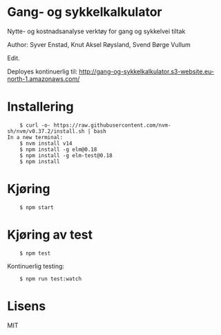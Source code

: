 # Gang- og sykkelkalkulator

Nytte- og kostnadsanalyse verktøy for gang og sykkelvei tiltak

Author: Syver Enstad, Knut Aksel Røysland, Svend Børge Vullum

Edit.

Deployes kontinuerlig til: http://gang-og-sykkelkalkulator.s3-website.eu-north-1.amazonaws.com/

# Installering

```
    $ curl -o- https://raw.githubusercontent.com/nvm-sh/nvm/v0.37.2/install.sh | bash
In a new terminal:
    $ nvm install v14
    $ npm install -g elm@0.18
    $ npm install -g elm-test@0.18
    $ npm install
```

# Kjøring

```
    $ npm start
```

# Kjøring av test

```
    $ npm test
```

Kontinuerlig testing:

```
    $ npm run test:watch
```

# Lisens

MIT
